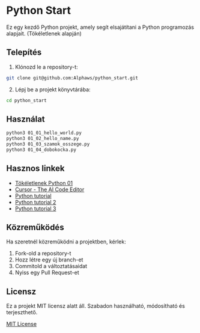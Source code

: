 # Python Start

Ez egy kezdő Python projekt, amely segít elsajátítani a Python programozás alapjait. (Tökéletlenek alapján)

## Telepítés

1. Klónozd le a repository-t:
```bash
git clone git@github.com:Alphaws/python_start.git
```

2. Lépj be a projekt könyvtárába:
```bash
cd python_start
```

## Használat

```bash
python3 01_01_hello_world.py
python3 01_02_hello_name.py
python3 01_03_szamok_osszege.py
python3 01_04_dobokocka.py
```

## Hasznos linkek

- [Tökéletlenek Python 01](https://www.youtube.com/watch?v=4tFhVLQuHOM&t=28s&ab_channel=T%C3%B6k%C3%A9letlenek)
- [Cursor - The AI Code Editor](https://www.cursor.com/)
- [Python tutorial](https://www.learnpython.org/)
- [Python tutorial 2](https://www.w3schools.com/python/)
- [Python tutorial 3](https://www.programiz.com/python-programming)

## Közreműködés

Ha szeretnél közreműködni a projektben, kérlek:
1. Fork-old a repository-t
2. Hozz létre egy új branch-et
3. Commitold a változtatásaidat
4. Nyiss egy Pull Request-et

## Licensz

Ez a projekt MIT licensz alatt áll. Szabadon használható, módosítható és terjeszthető.

[MIT License](https://opensource.org/licenses/MIT)